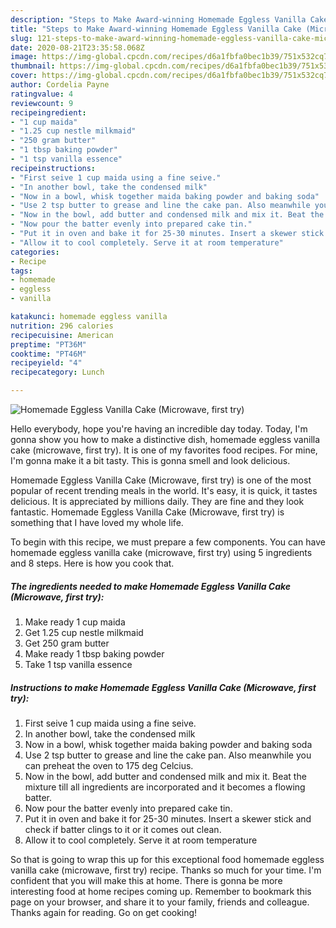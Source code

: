 ```yaml
---
description: "Steps to Make Award-winning Homemade Eggless Vanilla Cake (Microwave, first try)"
title: "Steps to Make Award-winning Homemade Eggless Vanilla Cake (Microwave, first try)"
slug: 121-steps-to-make-award-winning-homemade-eggless-vanilla-cake-microwave-first-try
date: 2020-08-21T23:35:58.068Z
image: https://img-global.cpcdn.com/recipes/d6a1fbfa0bec1b39/751x532cq70/homemade-eggless-vanilla-cake-microwave-first-try-recipe-main-photo.jpg
thumbnail: https://img-global.cpcdn.com/recipes/d6a1fbfa0bec1b39/751x532cq70/homemade-eggless-vanilla-cake-microwave-first-try-recipe-main-photo.jpg
cover: https://img-global.cpcdn.com/recipes/d6a1fbfa0bec1b39/751x532cq70/homemade-eggless-vanilla-cake-microwave-first-try-recipe-main-photo.jpg
author: Cordelia Payne
ratingvalue: 4
reviewcount: 9
recipeingredient:
- "1 cup maida"
- "1.25 cup nestle milkmaid"
- "250 gram butter"
- "1 tbsp baking powder"
- "1 tsp vanilla essence"
recipeinstructions:
- "First seive 1 cup maida using a fine seive."
- "In another bowl, take the condensed milk"
- "Now in a bowl, whisk together maida baking powder and baking soda"
- "Use 2 tsp butter to grease and line the cake pan. Also meanwhile you can preheat the oven to 175 deg Celcius."
- "Now in the bowl, add butter and condensed milk and mix it. Beat the mixture till all ingredients are incorporated and it becomes a flowing batter."
- "Now pour the batter evenly into prepared cake tin."
- "Put it in oven and bake it for 25-30 minutes. Insert a skewer stick and check if batter clings to it or it comes out clean."
- "Allow it to cool completely. Serve it at room temperature"
categories:
- Recipe
tags:
- homemade
- eggless
- vanilla

katakunci: homemade eggless vanilla 
nutrition: 296 calories
recipecuisine: American
preptime: "PT36M"
cooktime: "PT46M"
recipeyield: "4"
recipecategory: Lunch

---
```



![Homemade Eggless Vanilla Cake (Microwave, first try)](https://img-global.cpcdn.com/recipes/d6a1fbfa0bec1b39/751x532cq70/homemade-eggless-vanilla-cake-microwave-first-try-recipe-main-photo.jpg)

Hello everybody, hope you're having an incredible day today. Today, I'm gonna show you how to make a distinctive dish, homemade eggless vanilla cake (microwave, first try). It is one of my favorites food recipes. For mine, I'm gonna make it a bit tasty. This is gonna smell and look delicious.

Homemade Eggless Vanilla Cake (Microwave, first try) is one of the most popular of recent trending meals in the world. It's easy, it is quick, it tastes delicious. It is appreciated by millions daily. They are fine and they look fantastic. Homemade Eggless Vanilla Cake (Microwave, first try) is something that I have loved my whole life.




To begin with this recipe, we must prepare a few components. You can have homemade eggless vanilla cake (microwave, first try) using 5 ingredients and 8 steps. Here is how you cook that.

<!--inarticleads1-->

##### The ingredients needed to make Homemade Eggless Vanilla Cake (Microwave, first try):

1. Make ready 1 cup maida
1. Get 1.25 cup nestle milkmaid
1. Get 250 gram butter
1. Make ready 1 tbsp baking powder
1. Take 1 tsp vanilla essence




<!--inarticleads2-->

##### Instructions to make Homemade Eggless Vanilla Cake (Microwave, first try):

1. First seive 1 cup maida using a fine seive.
1. In another bowl, take the condensed milk
1. Now in a bowl, whisk together maida baking powder and baking soda
1. Use 2 tsp butter to grease and line the cake pan. Also meanwhile you can preheat the oven to 175 deg Celcius.
1. Now in the bowl, add butter and condensed milk and mix it. Beat the mixture till all ingredients are incorporated and it becomes a flowing batter.
1. Now pour the batter evenly into prepared cake tin.
1. Put it in oven and bake it for 25-30 minutes. Insert a skewer stick and check if batter clings to it or it comes out clean.
1. Allow it to cool completely. Serve it at room temperature




So that is going to wrap this up for this exceptional food homemade eggless vanilla cake (microwave, first try) recipe. Thanks so much for your time. I'm confident that you will make this at home. There is gonna be more interesting food at home recipes coming up. Remember to bookmark this page on your browser, and share it to your family, friends and colleague. Thanks again for reading. Go on get cooking!
